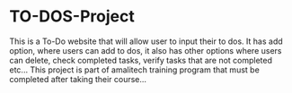 # TO-DOS-Project
This is a To-Do website that will allow user to input their to dos. It has add option, where users can add to dos, it also has other options where users can delete, check completed tasks, verify tasks that are not completed etc...
This project is part of amalitech training program that must be completed after taking their course...
